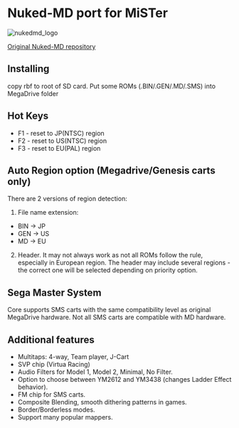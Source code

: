 # Nuked-MD port for MiSTer

![nukedmd_logo](rtl/nuked-md/nukedmd_logo.png)

[Original Nuked-MD repository](https://github.com/nukeykt/Nuked-MD-FPGA)

## Installing
copy rbf to root of SD card. Put some ROMs (.BIN/.GEN/.MD/.SMS) into MegaDrive folder


## Hot Keys
* F1 - reset to JP(NTSC) region
* F2 - reset to US(NTSC) region
* F3 - reset to EU(PAL)  region


## Auto Region option (Megadrive/Genesis carts only)
There are 2 versions of region detection:

1) File name extension:

* BIN -> JP
* GEN -> US
* MD  -> EU

2) Header. It may not always work as not all ROMs follow the rule, especially in European region.
The header may include several regions - the correct one will be selected depending on priority option.


## Sega Master System

Core supports SMS carts with the same compatibility level as original MegaDrive hardware. Not all SMS carts are compatible with MD hardware.


## Additional features

* Multitaps: 4-way, Team player, J-Cart
* SVP chip (Virtua Racing)
* Audio Filters for Model 1, Model 2, Minimal, No Filter.
* Option to choose between YM2612 and YM3438 (changes Ladder Effect behavior).
* FM chip for SMS carts.
* Composite Blending, smooth dithering patterns in games.
* Border/Borderless modes.
* Support many popular mappers.
